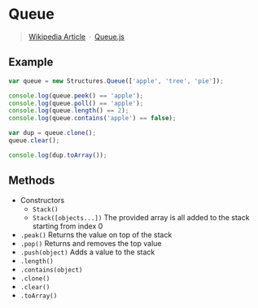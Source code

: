 # Queue

> [Wikipedia Article](http://en.wikipedia.org/wiki/Queue_%28abstract_data_type%29)&ensp;&middot;&ensp;[Queue.js](../src/Queue.js)

## Example

```javascript
var queue = new Structures.Queue(['apple', 'tree', 'pie']);

console.log(queue.peek() == 'apple');
console.log(queue.poll() == 'apple');
console.log(queue.length() == 2);
console.log(queue.contains('apple') == false);

var dup = queue.clone();
queue.clear();

console.log(dup.toArray());
```

## Methods

* Constructors
  * `Stack()`
  * `Stack([objects...])` The provided array is all added to the stack starting from index 0
* `.peak()` Returns the value on top of the stack
* `.pop()` Returns and removes the top value
* `.push(object)` Adds a value to the stack
* `.length()`
* `.contains(object)`
* `.clone()`
* `.clear()`
* `.toArray()`